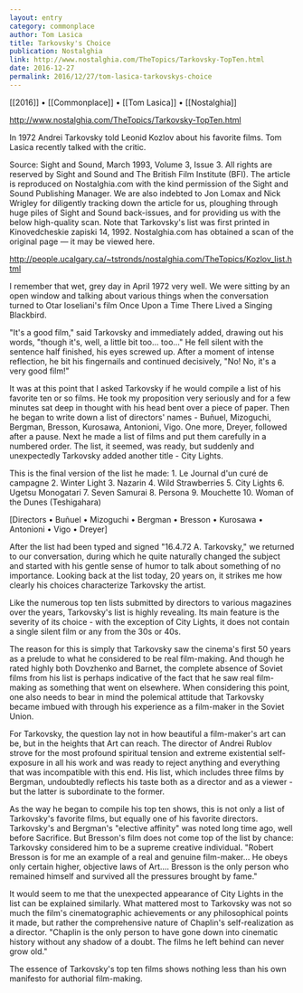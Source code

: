 ```yaml
---
layout: entry
category: commonplace
author: Tom Lasica
title: Tarkovsky's Choice
publication: Nostalghia
link: http://www.nostalghia.com/TheTopics/Tarkovsky-TopTen.html
date: 2016-12-27
permalink: 2016/12/27/tom-lasica-tarkovskys-choice
---
```


[[2016]] • [[Commonplace]] • [[Tom Lasica]] • [[Nostalghia]]

http://www.nostalghia.com/TheTopics/Tarkovsky-TopTen.html

In 1972 Andrei Tarkovsky told Leonid Kozlov about his favorite films. Tom Lasica recently talked with the critic. 

Source: Sight and Sound, March 1993, Volume 3, Issue 3. All rights are reserved by Sight and Sound and The British Film Institute (BFI). The article is reproduced on Nostalghia.com with the kind permission of the Sight and Sound Publishing Manager. We are also indebted to Jon Lomax and Nick Wrigley for diligently tracking down the article for us, ploughing through huge piles of Sight and Sound back-issues, and for providing us with the below high-quality scan. Note that Tarkovsky's list was first printed in Kinovedcheskie zapiski 14, 1992. Nostalghia.com has obtained a scan of the original page — it may be viewed here. 

http://people.ucalgary.ca/~tstronds/nostalghia.com/TheTopics/Kozlov_list.html

I remember that wet, grey day in April 1972 very well. We were sitting by an open window and talking about various things when the conversation turned to Otar Ioseliani's film Once Upon a Time There Lived a Singing Blackbird.

"It's a good film," said Tarkovsky and immediately added, drawing out his words, "though it's, well, a little bit too... too..." He fell silent with the sentence half finished, his eyes screwed up. After a moment of intense reflection, he bit his fingernails and continued decisively, "No! No, it's a very good film!" 

It was at this point that I asked Tarkovsky if he would compile a list of his favorite ten or so films. He took my proposition very seriously and for a few minutes sat deep in thought with his head bent over a piece of paper. Then he began to write down a list of directors' names - Buñuel, Mizoguchi, Bergman, Bresson, Kurosawa, Antonioni, Vigo. One more, Dreyer, followed after a pause. Next he made a list of films and put them carefully in a numbered order. The list, it seemed, was ready, but suddenly and unexpectedly Tarkovsky added another title - City Lights. 

This is the final version of the list he made: 
        1. Le Journal d'un curé de campagne
        2. Winter Light
        3. Nazarin
        4. Wild Strawberries
        5. City Lights
        6. Ugetsu Monogatari
        7. Seven Samurai
        8. Persona
        9. Mouchette
        10. Woman of the Dunes (Teshigahara)

[Directors
	• Buñuel
	• Mizoguchi
	• Bergman
	• Bresson
	• Kurosawa
	• Antonioni
	• Vigo
	• Dreyer]

After the list had been typed and signed "16.4.72 A. Tarkovsky," we returned to our conversation, during which he quite naturally changed the subject and started with his gentle sense of humor to talk about something of no importance. Looking back at the list today, 20 years on, it strikes me how clearly his choices characterize Tarkovsky the artist. 

Like the numerous top ten lists submitted by directors to various magazines over the years, Tarkovsky's list is highly revealing. Its main feature is the severity of its choice - with the exception of City Lights, it does not contain a single silent film or any from the 30s or 40s. 

The reason for this is simply that Tarkovsky saw the cinema's first 50 years as a prelude to what he considered to be real film-making. And though he rated highly both Dovzhenko and Barnet, the complete absence of Soviet films from his list is perhaps indicative of the fact that he saw real film-making as something that went on elsewhere. When considering this point, one also needs to bear in mind the polemical attitude that Tarkovsky became imbued with through his experience as a film-maker in the Soviet Union. 

For Tarkovsky, the question lay not in how beautiful a film-maker's art can be, but in the heights that Art can reach. The director of Andrei Rublov strove for the most profound spiritual tension and extreme existential self-exposure in all his work and was ready to reject anything and everything that was incompatible with this end. His list, which includes three films by Bergman, undoubtedly reflects his taste both as a director and as a viewer - but the latter is subordinate to the former. 

As the way he began to compile his top ten shows, this is not only a list of Tarkovsky's favorite films, but equally one of his favorite directors. Tarkovsky's and Bergman's "elective affinity" was noted long time ago, well before Sacrifice. But Bresson's film does not come top of the list by chance: Tarkovsky considered him to be a supreme creative individual. "Robert Bresson is for me an example of a real and genuine film-maker... He obeys only certain higher, objective laws of Art.... Bresson is the only person who remained himself and survived all the pressures brought by fame." 

It would seem to me that the unexpected appearance of City Lights in the list can be explained similarly. What mattered most to Tarkovsky was not so much the film's cinematographic achievements or any philosophical points it made, but rather the comprehensive nature of Chaplin's self-realization as a director. "Chaplin is the only person to have gone down into cinematic history without any shadow of a doubt. The films he left behind can never grow old." 

The essence of Tarkovsky's top ten films shows nothing less than his own manifesto for authorial film-making.  

